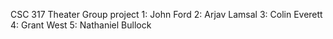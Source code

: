 CSC 317 Theater Group project
1: John Ford
2: Arjav Lamsal
3: Colin Everett
4: Grant West
5: Nathaniel Bullock
